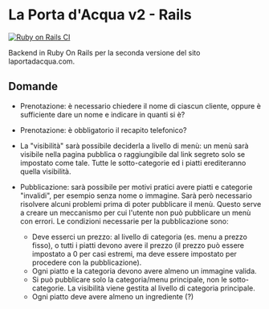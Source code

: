 # La Porta d'Acqua v2 - Rails

[![Ruby on Rails CI](https://github.com/kirpachov/lpda2-rails/actions/workflows/rubyonrails.yml/badge.svg?branch=develop)](https://github.com/kirpachov/lpda2-rails/actions/workflows/rubyonrails.yml)

Backend in Ruby On Rails per la seconda versione del sito laportadacqua.com.

## Domande

- Prenotazione: è necessario chiedere il nome di ciascun cliente, oppure è sufficiente dare un nome e indicare in quanti si è?
- Prenotazione: è obbligatorio il recapito telefonico?

- La "visibilità" sarà possibile deciderla a livello di menù: un menù sarà visibile nella pagina pubblica o
  raggiungibile dal link segreto solo se impostato come tale. Tutte le sotto-categorie ed i piatti erediteranno quella
  visibilità.

- Pubblicazione: sarà possibile per motivi pratici avere piatti e categorie "invalidi", per esempio senza nome o
  immagine. Sarà però necessario risolvere alcuni problemi prima di poter pubblicare il menù. Questo serve a creare un
  meccanismo per cui l'utente non può pubblicare un menù con errori. Le condizioni necessarie per la pubblicazione sono:
  - Deve esserci un prezzo: al livello di categoria (es. menu a prezzo fisso), o tutti i piatti devono avere il prezzo (il prezzo può essere impostato a 0 per casi estremi, ma deve essere impostato per procedere con la pubblicazione).
  - Ogni piatto e la categoria devono avere almeno un immagine valida.
  - Si può pubblicare solo la categoria/menu principale, non le sotto-categorie. La visibilità viene gestita al livello di categoria principale.
  - Ogni piatto deve avere almeno un ingrediente (?)